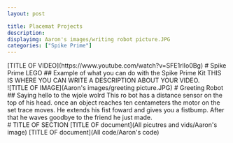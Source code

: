```yaml
---
layout: post

title: Placemat Projects
description:
displayimg: Aaron's images/writing robot picture.JPG  
categories: ["Spike Prime"]
---
```


<!--VIDEO_TEXT_OVERLAY creates a video with a text box over it--------------------->
<div class="video_text_overlay" markdown="1">
[TITLE OF VIDEO](https://www.youtube.com/watch?v=SFE1rlIo0Bg)
# Spike Prime LEGO
## Example of what you can do with the Spike Prime Kit
THIS IS WHERE YOU CAN WRITE A DESCRIPTION ABOUT YOUR VIDEO.
</div>

<!--IMAGE_TEXT_OVERLAY creates a image with a text box over it--------------------->
<div class="image_text_overlay" markdown="1">
![TITLE OF IMAGE](Aaron's images/greeting picture.JPG)
# Greeting Robot
## Saying hello to the wjole wolrd
This ro bot has a distance sensor on the top of his head. once an object reaches ten centameters the motor on the set trace moves. He extends his fist foward and gives you a fistbump. After that he waves goodbye to the friend he just made.
</div>

<!--document creates a grid of documentss--------------------->
<div class="document" markdown="1">
# TITLE OF SECTION
[TITLE OF document](All picutres and vids/Aaron's image)
[TITLE OF document](All code/Aaron's code)
<!-- insert as many links here as you want to dynamically create a grid of pdfs-->
</div>

<!--FREE WRITE lets you write any markdown you want (include images, lists, titles, code,etc)
               If something doesn't look how you expect on the page, try adding a linebreak after it--------------------->
<div class="free_write" markdown="1">
</div>
